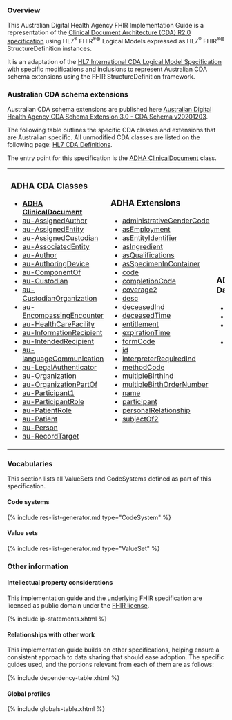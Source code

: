 ### Overview

This Australian Digital Health Agency FHIR Implementation Guide is a representation of the [Clinical Document Architecture (CDA) R2.0 specification](https://www.hl7.org/implement/standards/product_brief.cfm?product_id=7) using HL7<sup>&reg;</sup> FHIR<sup>&reg;&copy;</sup> Logical Models expressed as HL7<sup>&reg;</sup> FHIR<sup>&reg;&copy;</sup> StructureDefinition instances.

It is an adaptation of the [HL7 International CDA Logical Model Specification](https://hl7.org/cda/stds/core/2.0.0-sd-snapshot1/) with specific modifications and inclusions to represent Australian CDA schema extensions using the FHIR StructureDefinition framework. 

### Australian CDA schema extensions

Australian CDA schema extensions are published here [Australian Digital Health Agency CDA Schema Extension 3.0 - CDA Schema v20201203](https://developer.digitalhealth.gov.au/resources/australian-digital-health-agency-cda-schema-extension-3-0-cda-schema-v20201203).

The following table outlines the specific CDA classes and extensions that are Australian specific. All unmodified CDA classes are listed on the following page: [HL7 CDA Definitions](hl7cdadefinition.html).

The entry point for this specification is the [ADHA ClinicalDocument](StructureDefinition-au-ClinicalDocument.html) class.

<table class="cda-table">
	<tbody>
	<tr>
		<td>
			<h3>ADHA CDA Classes</h3>
			<ul>
				<li><a href="StructureDefinition-au-ClinicalDocument.html"><b>ADHA ClinicalDocument</b></a></li>
				<li><a href="StructureDefinition-au-AssignedAuthor.html">au-AssignedAuthor</a></li>
				<li><a href="StructureDefinition-au-AssignedEntity.html">au-AssignedEntity</a></li>
				<li><a href="StructureDefinition-au-AssignedCustodian.html">au-AssignedCustodian</a></li>
				<li><a href="StructureDefinition-au-AssociatedEntity.html">au-AssociatedEntity</a></li>
				<li><a href="StructureDefinition-au-Author.html">au-Author</a></li>
				<li><a href="StructureDefinition-au-AuthoringDevice.html">au-AuthoringDevice</a></li>
				<li><a href="StructureDefinition-au-ComponentOf.html">au-ComponentOf</a></li>
				<li><a href="StructureDefinition-au-Custodian.html">au-Custodian</a></li>
				<li><a href="StructureDefinition-au-CustodianOrganization.html">au-CustodianOrganization</a></li>
				<li><a href="StructureDefinition-au-EncompassingEncounter.html">au-EncompassingEncounter</a></li>
				<li><a href="StructureDefinition-au-HealthCareFacility.html">au-HealthCareFacility</a></li>
				<li><a href="StructureDefinition-au-InformationRecipient.html">au-InformationRecipient</a></li>
				<li><a href="StructureDefinition-au-IntendedRecipient.html">au-IntendedRecipient</a></li>                
				<li><a href="StructureDefinition-au-languageCommunication.html">au-languageCommunication</a></li>
				<li><a href="StructureDefinition-au-LegalAuthenticator.html">au-LegalAuthenticator</a></li>
				<li><a href="StructureDefinition-au-Organization.html">au-Organization</a></li>
				<li><a href="StructureDefinition-au-OrganizationPartOf.html">au-OrganizationPartOf</a></li>
				<li><a href="StructureDefinition-au-Participant1.html">au-Participant1</a></li>
				<li><a href="StructureDefinition-au-ParticipantRole.html">au-ParticipantRole</a></li>
				<li><a href="StructureDefinition-au-PatientRole.html">au-PatientRole</a></li>
				<li><a href="StructureDefinition-au-Patient.html">au-Patient</a></li>
				<li><a href="StructureDefinition-au-Person.html">au-Person</a></li>
				<li><a href="StructureDefinition-au-RecordTarget.html">au-RecordTarget</a></li>
			</ul>
		</td>
		<td>
			<h3>ADHA Extensions</h3>
			<ul>
				<li><a href="StructureDefinition-administrativeGenderCode.html">administrativeGenderCode</a></li>
				<li><a href="StructureDefinition-asEmployment.html">asEmployment</a></li>
				<li><a href="StructureDefinition-asEntityIdentifier.html">asEntityIdentifier</a></li>
				<li><a href="StructureDefinition-asIngredient.html">asIngredient</a></li>
				<li><a href="StructureDefinition-asQualifications.html">asQualifications</a></li>
				<li><a href="StructureDefinition-asSpecimenInContainer.html">asSpecimenInContainer</a></li>
				<li><a href="StructureDefinition-code.html">code</a></li>
				<li><a href="StructureDefinition-completionCode.html">completionCode</a></li>
				<li><a href="StructureDefinition-coverage2.html">coverage2</a></li>
				<li><a href="StructureDefinition-desc.html">desc</a></li>
				<li><a href="StructureDefinition-deceasedInd.html">deceasedInd</a></li>
				<li><a href="StructureDefinition-deceasedTime.html">deceasedTime</a></li>
				<li><a href="StructureDefinition-entitlement.html">entitlement</a></li>
				<li><a href="StructureDefinition-expirationTime.html">expirationTime</a></li>
				<li><a href="StructureDefinition-formCode.html">formCode</a></li>
				<li><a href="StructureDefinition-id.html">id</a></li>
				<li><a href="StructureDefinition-interpreterRequiredInd.html">interpreterRequiredInd</a></li>
				<li><a href="StructureDefinition-methodCode.html">methodCode</a></li>
				<li><a href="StructureDefinition-multipleBirthInd.html">multipleBirthInd</a></li>                
				<li><a href="StructureDefinition-multipleBirthOrderNumber.html">multipleBirthOrderNumber</a></li>
				<li><a href="StructureDefinition-name.html">name</a></li>
				<li><a href="StructureDefinition-participant.html">participant</a></li>
				<li><a href="StructureDefinition-personalRelationship.html">personalRelationship</a></li>
				<li><a href="StructureDefinition-subjectOf2.html">subjectOf2</a></li>
			</ul>
		</td>
		<td>
			<h3>ADHA Complex Data Types</h3>
			<ul>
				<li><a href="StructureDefinition-au-Address.html">au-Address</a></li>
				<li><a href="StructureDefinition-au-EntityName.html">au-EntityName</a></li>
				<li><a href="StructureDefinition-au-OrganizationName.html">au-OrganizationName</a></li>
				<li><a href="StructureDefinition-au-Telecom.html">au-Telecom</a></li>
			</ul>
		</td>
	</tr>
	</tbody>
</table>

### Vocabularies

This section lists all ValueSets and CodeSystems defined as part of this specification. 

#### Code systems

{% include res-list-generator.md type="CodeSystem" %}

#### Value sets

{% include res-list-generator.md type="ValueSet" %}

### Other information

#### Intellectual property considerations

This implementation guide and the underlying FHIR specification are licensed as public domain under the [FHIR license](http://hl7.org/fhir/R4/license.html).

{% include ip-statements.xhtml %}

#### Relationships with other work

This implementation guide builds on other specifications, helping ensure a consistent approach to data sharing that should ease adoption. The specific guides used, and the portions relevant from each of them are as follows:

{% include dependency-table.xhtml %}

#### Global profiles

{% include globals-table.xhtml %}
